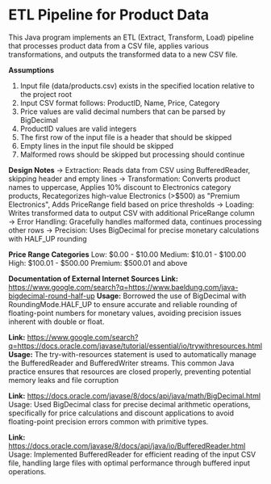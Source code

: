 # ETL Pipeline for Product Data
This Java program implements an ETL (Extract, Transform, Load) pipeline that processes product data from a CSV file, applies various transformations, and outputs the transformed data to a new CSV file.

**Assumptions**
1. Input file (data/products.csv) exists in the specified location relative to the project root
2. Input CSV format follows: ProductID, Name, Price, Category
3. Price values are valid decimal numbers that can be parsed by BigDecimal
4. ProductID values are valid integers
5. The first row of the input file is a header that should be skipped
6. Empty lines in the input file should be skipped
7. Malformed rows should be skipped but processing should continue

**Design Notes**
→ Extraction: Reads data from CSV using BufferedReader, skipping header and empty lines
→ Transformation: Converts product names to uppercase, Applies 10% discount to Electronics category products, Recategorizes high-value Electronics (>$500) as "Premium Electronics", Adds PriceRange field based on price thresholds
→ Loading: Writes transformed data to output CSV with additional PriceRange column
→ Error Handling: Gracefully handles malformed data, continues processing other rows
→ Precision: Uses BigDecimal for precise monetary calculations with HALF_UP rounding

**Price Range Categories**
Low: $0.00 - $10.00
Medium: $10.01 - $100.00
High: $100.01 - $500.00
Premium: $500.01 and above

**Documentation of External Internet Sources**
**Link:** https://www.google.com/search?q=https://www.baeldung.com/java-bigdecimal-round-half-up
**Usage:** Borrowed the use of BigDecimal with RoundingMode.HALF_UP to ensure accurate and reliable rounding of floating-point numbers for monetary values, avoiding precision issues inherent with double or float.

**Link:** https://www.google.com/search?q=https://docs.oracle.com/javase/tutorial/essential/io/trywithresources.html
**Usage:** The try-with-resources statement is used to automatically manage the BufferedReader and BufferedWriter streams. This common Java practice ensures that resources are closed properly, preventing potential memory leaks and file corruption

**Link:** https://docs.oracle.com/javase/8/docs/api/java/math/BigDecimal.html
Usage: Used BigDecimal class for precise decimal arithmetic operations, specifically for price calculations and discount applications to avoid floating-point precision errors common with primitive types.

**Link:** https://docs.oracle.com/javase/8/docs/api/java/io/BufferedReader.html
Usage: Implemented BufferedReader for efficient reading of the input CSV file, handling large files with optimal performance through buffered input operations.
